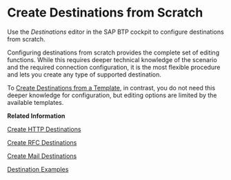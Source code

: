 <!-- loio5eba6234a0e143fdacd8535f44c315c5 -->

# Create Destinations from Scratch

Use the *Destinations* editor in the SAP BTP cockpit to configure destinations from scratch.

Configuring destinations from scratch provides the complete set of editing functions. While this requires deeper technical knowledge of the scenario and the required connection configuration, it is the most flexible procedure and lets you create any type of supported destination.

To [Create Destinations from a Template](create-destinations-from-a-template-ef56ea0.md), in contrast, you do not need this deeper knowledge for configuration, but editing options are limited by the available templates.

**Related Information**  


[Create HTTP Destinations](create-http-destinations-783fa1c.md "Create HTTP destinations in the Destinations editor (SAP BTP cockpit).")

[Create RFC Destinations](create-rfc-destinations-9b3cc68.md "How to create RFC destinations in the Destinations editor (SAP BTP cockpit).")

[Create Mail Destinations](create-mail-destinations-6442cb4.md "Create mail destinations in the Destinations editor (SAP BTP cockpit).")

[Destination Examples](destination-examples-3a2d575.md "Find configuration examples for HTTP and RFC destinations in SAP BTP, using different authentication types.")

